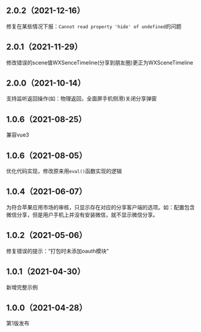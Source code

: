## 2.0.2（2021-12-16）
修复在某些情况下报：`Cannot read property 'hide' of undefined`的问题
## 2.0.1（2021-11-29）
修改错误的scene值WXSenceTimeline(分享到朋友圈)更正为WXSceneTimeline
## 2.0.0（2021-10-14）
支持监听返回操作(如：物理返回，全面屏手机侧滑)关闭分享弹窗
## 1.0.6（2021-08-25）
兼容vue3
## 1.0.6（2021-08-05）
优化代码实现，修改原来用`eval()`函数实现的逻辑
## 1.0.4（2021-06-07）
为符合苹果应用市场的审核，只显示存在对应的分享客户端的选项。如：配置包含微信分享，但是用户手机上并没有安装微信，就不显示微信分享。
## 1.0.2（2021-05-06）
修复错误的提示：“打包时未添加oauth模块”
## 1.0.1（2021-04-30）
新增完整示例
## 1.0.0（2021-04-28）
第1版发布
